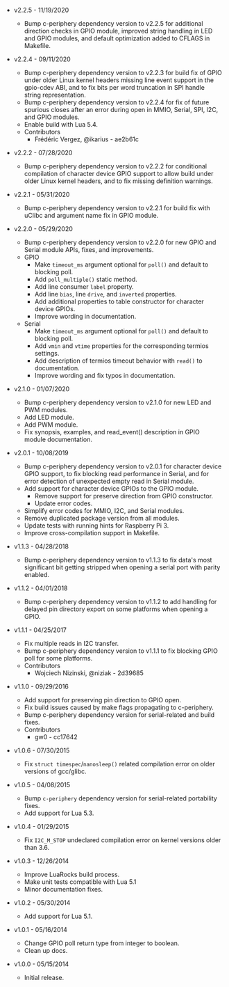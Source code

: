 * v2.2.5 - 11/19/2020
    * Bump c-periphery dependency version to v2.2.5 for additional direction
      checks in GPIO module, improved string handling in LED and GPIO modules,
      and default optimization added to CFLAGS in Makefile.

* v2.2.4 - 09/11/2020
    * Bump c-periphery dependency version to v2.2.3 for build fix of GPIO under
      older Linux kernel headers missing line event support in the gpio-cdev
      ABI, and to fix bits per word truncation in SPI handle string
      representation.
    * Bump c-periphery dependency version to v2.2.4 for fix of future spurious
      closes after an error during open in MMIO, Serial, SPI, I2C, and GPIO
      modules.
    * Enable build with Lua 5.4.
    * Contributors
        * Frédéric Vergez, @ikarius - ae2b61c

* v2.2.2 - 07/28/2020
    * Bump c-periphery dependency version to v2.2.2 for conditional compilation
      of character device GPIO support to allow build under older Linux kernel
      headers, and to fix missing definition warnings.

* v2.2.1 - 05/31/2020
    * Bump c-periphery dependency version to v2.2.1 for build fix with uClibc
      and argument name fix in GPIO module.

* v2.2.0 - 05/29/2020
    * Bump c-periphery dependency version to v2.2.0 for new GPIO and Serial
      module APIs, fixes, and improvements.
    * GPIO
        * Make `timeout_ms` argument optional for `poll()` and default to
          blocking poll.
        * Add `poll_multiple()` static method.
        * Add line consumer `label` property.
        * Add line `bias`, line `drive`, and `inverted` properties.
        * Add additional properties to table constructor for character device
          GPIOs.
        * Improve wording in documentation.
    * Serial
        * Make `timeout_ms` argument optional for `poll()` and default to
          blocking poll.
        * Add `vmin` and `vtime` properties for the corresponding termios
          settings.
        * Add description of termios timeout behavior with `read()` to
          documentation.
        * Improve wording and fix typos in documentation.

* v2.1.0 - 01/07/2020
    * Bump c-periphery dependency version to v2.1.0 for new LED and PWM
      modules.
    * Add LED module.
    * Add PWM module.
    * Fix synopsis, examples, and read_event() description in GPIO module
      documentation.

* v2.0.1 - 10/08/2019
    * Bump c-periphery dependency version to v2.0.1 for character device GPIO
      support, to fix blocking read performance in Serial, and for error
      detection of unexpected empty read in Serial module.
    * Add support for character device GPIOs to the GPIO module.
        * Remove support for preserve direction from GPIO constructor.
        * Update error codes.
    * Simplify error codes for MMIO, I2C, and Serial modules.
    * Remove duplicated package version from all modules.
    * Update tests with running hints for Raspberry Pi 3.
    * Improve cross-compilation support in Makefile.

* v1.1.3 - 04/28/2018
    * Bump c-periphery dependency version to v1.1.3 to fix data's most
      significant bit getting stripped when opening a serial port with parity
      enabled.

* v1.1.2 - 04/01/2018
    * Bump c-periphery dependency version to v1.1.2 to add handling for delayed
      pin directory export on some platforms when opening a GPIO.

* v1.1.1 - 04/25/2017
    * Fix multiple reads in I2C transfer.
    * Bump c-periphery dependency version to v1.1.1 to fix blocking GPIO poll
      for some platforms.
    * Contributors
        * Wojciech Nizinski, @niziak - 2d39685

* v1.1.0 - 09/29/2016
    * Add support for preserving pin direction to GPIO open.
    * Fix build issues caused by make flags propagating to c-periphery.
    * Bump c-periphery dependency version for serial-related and build fixes.
    * Contributors
        * gw0 - cc17642

* v1.0.6 - 07/30/2015
    * Fix `struct timespec`/`nanosleep()` related compilation error on older
      versions of gcc/glibc.

* v1.0.5 - 04/08/2015
    * Bump `c-periphery` dependency version for serial-related portability
      fixes.
    * Add support for Lua 5.3.

* v1.0.4 - 01/29/2015
    * Fix `I2C_M_STOP` undeclared compilation error on kernel versions older
      than 3.6.

* v1.0.3 - 12/26/2014
    * Improve LuaRocks build process.
    * Make unit tests compatible with Lua 5.1
    * Minor documentation fixes.

* v1.0.2 - 05/30/2014
    * Add support for Lua 5.1.

* v1.0.1 - 05/16/2014
    * Change GPIO poll return type from integer to boolean.
    * Clean up docs.

* v1.0.0 - 05/15/2014
    * Initial release.

